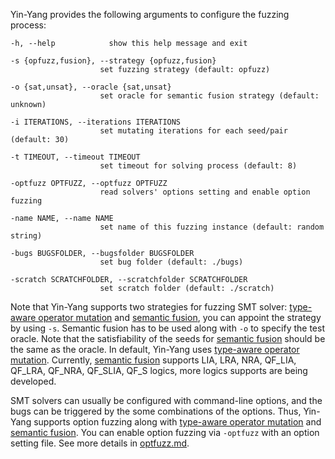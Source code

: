 Yin-Yang provides the following arguments to configure the fuzzing process:

```
-h, --help            show this help message and exit

-s {opfuzz,fusion}, --strategy {opfuzz,fusion}
                    set fuzzing strategy (default: opfuzz)

-o {sat,unsat}, --oracle {sat,unsat}
                    set oracle for semantic fusion strategy (default: unknown)

-i ITERATIONS, --iterations ITERATIONS
                    set mutating iterations for each seed/pair (default: 30)

-t TIMEOUT, --timeout TIMEOUT
                    set timeout for solving process (default: 8)

-optfuzz OPTFUZZ, --optfuzz OPTFUZZ
                    read solvers' options setting and enable option fuzzing

-name NAME, --name NAME
                    set name of this fuzzing instance (default: random string)

-bugs BUGSFOLDER, --bugsfolder BUGSFOLDER
                    set bug folder (default: ./bugs)

-scratch SCRATCHFOLDER, --scratchfolder SCRATCHFOLDER
                    set scratch folder (default: ./scratch)
```

Note that Yin-Yang supports two strategies for fuzzing SMT solver: [type-aware operator mutation](http://arxiv.org/pdf/2004.08799) and [semantic fusion](https://dl.acm.org/doi/pdf/10.1145/3385412.3385985), you can appoint the strategy by using `-s`. Semantic fusion has to be used along with `-o` to specify the test oracle. Note that the satisfiability of the seeds for [semantic fusion](https://dl.acm.org/doi/pdf/10.1145/3385412.3385985) should be the same as the oracle. In default, Yin-Yang uses [type-aware operator mutation](http://arxiv.org/pdf/2004.08799). Currently, [semantic fusion](https://dl.acm.org/doi/pdf/10.1145/3385412.3385985) supports LIA, LRA, NRA, QF_LIA, QF_LRA, QF_NRA, QF_SLIA, QF_S logics, more logics supports are being developed.


SMT solvers can usually be configured with command-line options, and the bugs can be triggered by the some combinations of the options. Thus, Yin-Yang supports option fuzzing along with [type-aware operator mutation](http://arxiv.org/pdf/2004.08799) and [semantic fusion](https://dl.acm.org/doi/pdf/10.1145/3385412.3385985). You can enable option fuzzing via `-optfuzz` with an option setting file. See more details in [optfuzz.md](./optfuzz.md). 
